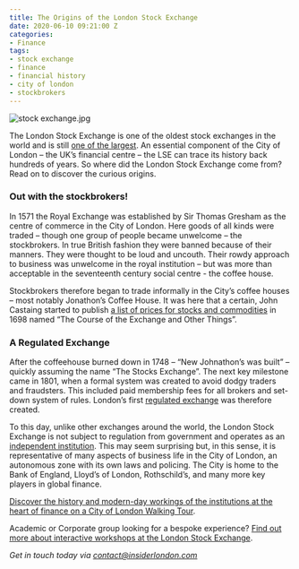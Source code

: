 ```yaml
---
title: The Origins of the London Stock Exchange
date: 2020-06-10 09:21:00 Z
categories:
- Finance
tags:
- stock exchange
- finance
- financial history
- city of london
- stockbrokers
---
```


![stock exchange.jpg](/uploads/stock%20exchange.jpg)

The London Stock Exchange is one of the oldest stock exchanges in the world and is still [one of the largest](https://www.visualcapitalist.com/all-of-the-worlds-stock-exchanges-by-size/). An essential component of the City of London – the UK’s financial centre – the LSE can trace its history back hundreds of years. So where did the London Stock Exchange come from? Read on to discover the curious origins.


 ### Out with the stockbrokers!

In 1571 the Royal Exchange was established by Sir Thomas Gresham as the centre of commerce in the City of London. Here goods of all kinds were traded – though one group of people became unwelcome – the stockbrokers. In true British fashion they were banned because of their manners. They were thought to be loud and uncouth. Their rowdy approach to business was unwelcome in the royal institution – but was more than acceptable in the seventeenth century social centre - the coffee house.

Stockbrokers therefore began to trade informally in the City’s coffee houses – most notably Jonathon’s Coffee House. It was here that a certain, John Castaing started to publish [a list of prices for stocks and commodities](https://www.theguardian.com/business/2019/aug/01/london-stock-exchange-over-300-years-and-counting) in 1698 named “The Course of the Exchange and Other Things”. 

 
### A Regulated Exchange

After the coffeehouse burned down in 1748 – “New Johnathon’s was built” – quickly assuming the name “The Stocks Exchange”. The next key milestone came in 1801, when a formal system was created to avoid dodgy traders and fraudsters. This included paid membership fees for all brokers and set-down system of rules. London’s first [regulated exchange](https://www.investopedia.com/terms/l/lse.asp) was therefore created.

To this day, unlike other exchanges around the world, the London Stock Exchange is not subject to regulation from government and operates as an [independent institution](https://www.britannica.com/topic/security-business-economics/Organization-of-exchanges#ref394190). This may seem surprising but, in this sense, it is representative of many aspects of business life in the City of London, an autonomous zone with its own laws and policing. The City is home to the Bank of England, Lloyd’s of London, Rothschild’s, and many more key players in global finance.

[Discover the history and modern-day workings of the institutions at the heart of finance on a City of London Walking Tour](https://www.insiderlondon.com/london/educational-tours/london-finance-walking-tour/).

Academic or Corporate group looking for a bespoke experience? [Find out more about interactive workshops at the London Stock Exchange](https://www.insiderlondon.com/london/company-visits/). 

*Get in touch today via [contact@insiderlondon.com](mailto:contact@insiderlondon.com)*
